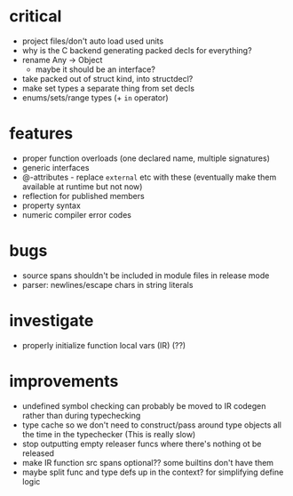 # critical
* project files/don't auto load used units
* why is the C backend generating packed decls for everything?
* rename Any -> Object
  * maybe it should be an interface?
* take packed out of struct kind, into structdecl?
* make set types a separate thing from set decls
* enums/sets/range types (+ `in` operator)

# features
* proper function overloads (one declared name, multiple signatures)
* generic interfaces
* @-attributes - replace `external` etc with these (eventually make them available at runtime but not now)
* reflection for published members
* property syntax
* numeric compiler error codes

# bugs
* source spans shouldn't be included in module files in release mode
* parser: newlines/escape chars in string literals

# investigate
* properly initialize function local vars (IR) (??)

# improvements
* undefined symbol checking can probably be moved to IR codegen rather than during typechecking 
* type cache so we don't need to construct/pass around type objects all the time in the typechecker (This is really slow)
* stop outputting empty releaser funcs where there's nothing ot be released
* make IR function src spans optional?? some builtins don't have them
* maybe split func and type defs up in the context? for simplifying define logic
